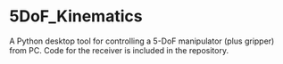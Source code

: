 # 5DoF_Kinematics
A Python desktop tool for controlling a 5-DoF manipulator (plus gripper) from PC. Code for the receiver is included in the repository.